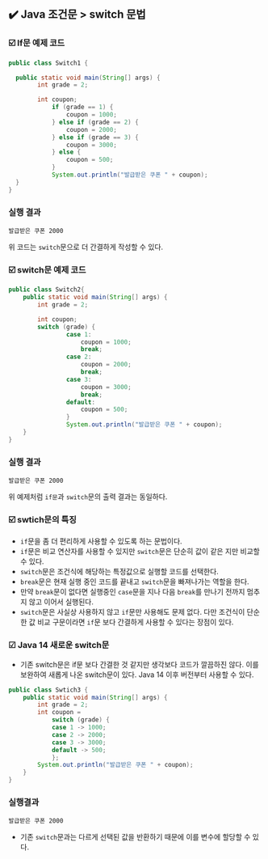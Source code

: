 ## ✔️ Java 조건문 > switch 문법

### ☑️ If문 예제 코드

```java
public class Switch1 {

  public static void main(String[] args) {
        int grade = 2;

        int coupon;
            if (grade == 1) {
                coupon = 1000;
            } else if (grade == 2) {
                coupon = 2000;
            } else if (grade == 3) {
                coupon = 3000;
            } else {
                coupon = 500;
            }
            System.out.println("발급받은 쿠폰 " + coupon);
  }
}
```

### 실행 결과

```
발급받은 쿠폰 2000
```

위 코드는 `switch`문으로 더 간결하게 작성할 수 있다.

### ☑️ switch문 예제 코드

```java
public class Switch2{
    public static void main(String[] args) {
        int grade = 2;

        int coupon;
        switch (grade) {
                case 1:
                    coupon = 1000;
                    break;
                case 2:
                    coupon = 2000;
                    break;
                case 3:
                    coupon = 3000;
                    break;
                default:
                    coupon = 500;
                }
                System.out.println("발급받은 쿠폰 " + coupon);
    }
}
```

### 실행 결과

```
발급받은 쿠폰 2000
```

위 예제처럼 `if문`과 `switch`문의 출력 결과는 동일하다.

### ☑️ swtich문의 특징

- `if`문을 좀 더 편리하게 사용할 수 있도록 하는 문법이다.
- `if`문은 비교 연산자를 사용할 수 있지만 `switch`문은 단순히 값이 같은 지만 비교할 수 있다.
- `switch`문은 조건식에 해당하는 특정값으로 실행할 코드를 선택한다.
- `break`문은 현재 실행 중인 코드를 끝내고 `switch`문을 빠져나가는 역할을 한다.
- 만약 `break`문이 없다면 실행중인 `case`문을 지나 다음 `break`를 만나기 전까지 멈추지 않고 이어서 실행된다.
- `switch`문은 사실상 사용하지 않고 `if`문만 사용해도 문제 없다. 다만 조건식이 단순한 값 비교 구문이라면 `if`문 보다 간결하게 사용할 수 있다는 장점이 있다.

### ☑ Java 14 새로운 switch문

- 기존 switch문은 if문 보다 간결한 것 같지만 생각보다 코드가 깔끔하진 않다. 이를 보완하여 새롭게 나온 switch문이 있다. Java 14 이후 버전부터 사용할 수 있다.

```java
public class Swtich3 {
    public static void main(String[] args) {
        int grade = 2;
        int coupon =
            switch (grade) {
            case 1 -> 1000;
            case 2 -> 2000;
            case 3 -> 3000;
            default -> 500;
            };
        System.out.println("발급받은 쿠폰 " + coupon);
    }
}
```

### 실행결과

```
발급받은 쿠폰 2000
```

- 기존 `switch`문과는 다르게 선택된 값을 반환하기 때문에 이를 변수에 할당할 수 있다.
